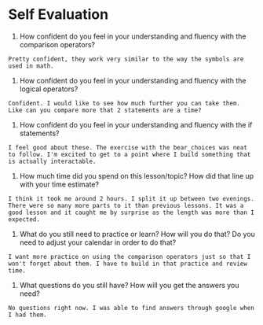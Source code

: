 # Self Evaluation

1. How confident do you feel in your understanding and fluency with the comparison operators?
```
Pretty confident, they work very similar to the way the symbols are used in math.
```
1. How confident do you feel in your understanding and fluency with the logical operators?
```
Confident. I would like to see how much further you can take them. Like can you compare more that 2 statements are a time?
```
1. How confident do you feel in your understanding and fluency with the if statements?
```
I feel good about these. The exercise with the bear_choices was neat to follow. I'm excited to get to a point where I build something that is actually interactable.
```
1. How much time did you spend on this lesson/topic? How did that line up with your time estimate?
```
I think it took me around 2 hours. I split it up between two evenings. There were so many more parts to it than previous lessons. It was a good lesson and it caught me by surprise as the length was more than I expected.
```
1. What do you still need to practice or learn? How will you do that? Do you need to adjust your calendar in order to do that?
```
I want more practice on using the comparison operators just so that I won't forget about them. I have to build in that practice and review time.
```
1. What questions do you still have? How will you get the answers you need?
```
No questions right now. I was able to find answers through google when I had them.
```
